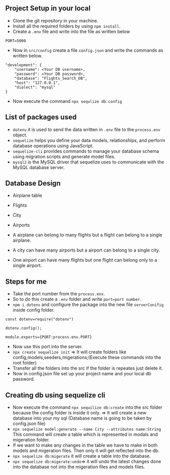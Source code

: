 
## Project Setup in your local
- Clone the git repository in your machine.
- Install all the required folders by using `npm install`.
- Create a `.env` file and write into the file as written below
```
PORT=5000
```
- Now in `src/config` create a file `config.json` and write the commands as written below.
```
"development": {
    "username": <Your DB username>,
    "password": <Your DB password>,
    "database": "Flights_Search_DB",
    "host": "127.0.0.1",
    "dialect": "mysql"
}
```
- Now execute the command `npx sequlize db:config`

## List of packages used
- `dotenv`  it is used to send the data written in `.env` file to the `process.env` object.
- `sequelize`  helps you define your data models, relationships, and perform database operations using JavaScript.
- `sequelize-cli` provides commands to manage your database schema using migration scripts and generate model files.
- `mysql2`  is the MySQL driver that sequelize uses to communicate with the MySQL database server.

## Database Design
- Airplane table
- Flights
- City
- Airports

- A airplane can belong to many flights but a flight can belong to a single airplane.
- A city can have many airports but a airport can belong to a single city.
- One airport can have many flights but one flight can belong only to a single airport.


## Steps for me
- Take the port number from the `process.env`.
- So to do this create a `.env` folder and write `port=port number`.
- `npm i dotenv` and configure the package into the new file `serverConifig` inside config folder.
```
const dotenv=require("dotenv")

dotenv.config();

module.exports={PORT:process.env.PORT}
```
- Now use this port into the server.
- `npx create sequelize init` => It will create folders like config,models,seeders,migerations;(Execute these commands into the root folder)
- Transfer all the folders into the src if the folder is repeates just delete it.
- Now in config.json file set up your project name and your local db password.

## Creating db using sequelize cli
- Now execute the command `npx sequilize db:create` into the src folder because the config folder is inside it only. => It will create a new database into your my sql (Database name is going to be taken by config.json file)
- `npx sequelize model:generate --name City --attributes name:String` This command will create a table which is represented in modals and migeration folder.
- If we want to make any changes in the table we have to make in both models and migeration files. Then only it will get reflected into the db.
- `npx sequelize db:migerate` it will create a table into the database.
- `npx sequelize db:migerate:undo`=> it will undo the latest changes done into the database not into the migeration files and models files.




